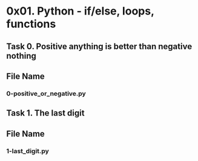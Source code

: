 # 0x01. Python - if/else, loops, functions
## Task 0. Positive anything is better than negative nothing
## File Name
### 0-positive_or_negative.py
## Task 1. The last digit
## File Name
### 1-last_digit.py


